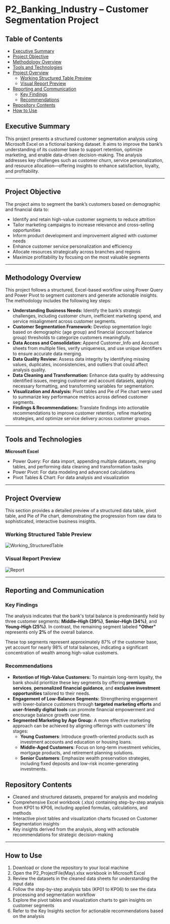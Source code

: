 # P2_Banking_Industry – Customer Segmentation Project

## Table of Contents

- [Executive Summary](#executive-summary)
- [Project Objective](#project-objective)
- [Methodology Overview](#methodology-overview)
- [Tools and Technologies](#tools-and-technologies)
- [Project Overview](#project-overview)
  - [Working Structured Table Preview](#working-structured-table-preview)
  - [Visual Report Preview](#visual-report-preview)
- [Reporting and Communication](#reporting-and-communication)
  - [Key Findings](#key-findings)
  - [Recommendations](#recommendations)
- [Repository Contents](#repository-contents)
- [How to Use](#how-to-use)

## Executive Summary

This project presents a structured customer segmentation analysis using Microsoft Excel on a fictional banking dataset. It aims to improve the bank’s understanding of its customer base to support retention, optimize marketing, and enable data-driven decision-making. The analysis addresses key challenges such as customer churn, service personalization, and resource allocation—offering insights to enhance satisfaction, loyalty, and profitability.

---

## Project Objective

The project aims to segment the bank’s customers based on demographic and financial data to:

- Identify and retain high-value customer segments to reduce attrition  
- Tailor marketing campaigns to increase relevance and cross-selling opportunities  
- Inform product development and improvement aligned with customer needs  
- Enhance customer service personalization and efficiency  
- Allocate resources strategically across branches and regions  
- Maximize profitability by focusing on the most valuable segments  

---

## Methodology Overview

This project follows a structured, Excel-based workflow using Power Query and Power Pivot to segment customers and generate actionable insights. The methodology includes the following key steps:

- **Understanding Business Needs:** Identify the bank’s strategic challenges, including customer churn, inefficient marketing spend, and service misalignment across customer segments.
- **Customer Segmentation Framework:** Develop segmentation logic based on demographic (age group) and financial (account balance group) thresholds to categorize customers meaningfully.
- **Data Access and Consolidation:** Append Customer_Info and Account sheets from multiple files, verify uniqueness, and use unique identifiers to ensure accurate data merging.
- **Data Quality Review:** Assess data integrity by identifying missing values, duplicates, inconsistencies, and outliers that could affect analysis quality.
- **Data Cleaning and Transformation:** Enhance data quality by addressing identified issues, merging customer and account datasets, applying necessary formatting, and transforming variables for segmentation.
- **Visualization and Analysis:** Pivot tables and Pie of Pie chart were used to summarize key performance metrics across defined customer segments.
- **Findings & Recommendations:** Translate findings into actionable recommendations to improve customer retention, refine marketing strategies, and optimize service delivery across customer groups.

---

## Tools and Technologies

**Microsoft Excel**  
- Power Query: For data import, appending multiple datasets, merging tables, and performing data cleaning and transformation tasks 
- Power Pivot: For data modeling and advanced calculations  
- Pivot Tables & Chart: For data analysis and visualization

---

## Project Overview

This section provides a detailed preview of a structured data table, pivot table, and Pie of Pie chart, demonstrating the progression from raw data to sophisticated, interactive business insights.

### Working Structured Table Preview

![Working_StructuredTable](https://github.com/user-attachments/assets/b208e4dc-9eb5-4e85-95f5-2624a2c9f263)

### Visual Report Preview

![Report](https://github.com/user-attachments/assets/9dff6741-d23b-44a2-95aa-ba97d89278fc)

---

## Reporting and Communication

### Key Findings

The analysis indicates that the bank's total balance is predominantly held by three customer segments: **Middle–High (39%)**, **Senior–High (34%)**, and **Young–High (25%)**. In contrast, the remaining segment labeled **"Other"** represents only **2%** of the overall balance.

These top segments represent approximately 87% of the customer base, yet account for nearly 98% of total balances, indicating a significant concentration of wealth among high-value customers.

### Recommendations

- **Retention of High-Value Customers:** To maintain long-term loyalty, the bank should prioritize these key segments by offering **premium services**, **personalized financial guidance**, and **exclusive investment opportunities** tailored to their needs.  
- **Engagement of Low-Balance Segments:**  Strengthening engagement with lower-balance customers through **targeted marketing efforts** and **user-friendly digital tools** can promote financial empowerment and encourage balance growth over time. 
- **Segmented Marketing by Age Group:**  A more effective marketing approach can be achieved by aligning offerings with customers’ life stages:
  - **Young Customers**: Introduce growth-oriented products such as investment accounts and education or housing loans.  
  - **Middle-Aged Customers**: Focus on long-term investment vehicles, mortgage products, and retirement planning solutions.  
  - **Senior Customers**: Emphasize wealth preservation strategies, including fixed deposits and low-risk income-generating investments.

## Repository Contents

- Cleaned and structured datasets, prepared for analysis and modeling
- Comprehensive Excel workbook (.xlsx) containing step-by-step analysis from KP01 to KP06, including applied formulas, calculations, and methods
- Interactive pivot tables and visualization charts focused on Customer Segmentation insights
- Key insights derived from the analysis, along with actionable recommendations for strategic decision-making

---

## How to Use

1. Download or clone the repository to your local machine
2. Open the P2_ProjectFile(May).xlsx workbook in Microsoft Excel 
3. Review the datasets in the cleaned data sheets for understanding the input data
4. Follow the step-by-step analysis tabs (KP01 to KP06) to see the data processing and segmentation workflow
5. Explore the pivot tables and visualization charts to gain insights on customer segments
6. Refer to the Key Insights section for actionable recommendations based on the analysis
